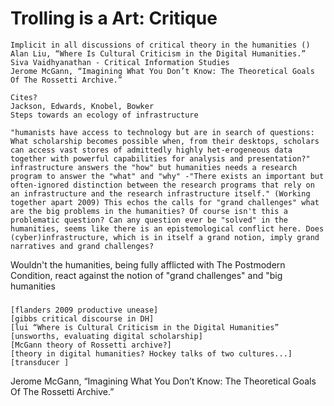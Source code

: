 # Trolling is a Art: Critique

	

	Implicit in all discussions of critical theory in the humanities ()
	Alan Liu, “Where Is Cultural Criticism in the Digital Humanities.” 
	Siva Vaidhyanathan - Critical Information Studies
	Jerome McGann, “Imagining What You Don’t Know: The Theoretical Goals Of The Rossetti Archive.”
	
	Cites?
	Jackson, Edwards, Knobel, Bowker
	Steps towards an ecology of infrastructure
	
	"humanists have access to technology but are in search of questions: What scholarship becomes possible when, from their desktops, scholars can access vast stores of admittedly highly het-erogeneous data together with powerful capabilities for analysis and presentation?"
	infrastructure answers the "how" but humanities needs a research program to answer the "what" and "why" -"There exists an important but often-ignored distinction between the research programs that rely on an infrastructure and the research infrastructure itself." (Working together apart 2009) This echos the calls for "grand challenges" what are the big problems in the humanities? Of course isn't this a problematic question? Can any question ever be "solved" in the humanities, seems like there is an epistemological conflict here. Does (cyber)infrastructure, which is in itself a grand notion, imply grand narratives and grand challenges?
	
Wouldn't the humanities, being fully afflicted with The Postmodern Condition, react against the notion of "grand challenges" and "big humanities
### 
	[flanders 2009 productive unease]
	[gibbs critical discourse in DH]
	[lui “Where is Cultural Criticism in the Digital Humanities”
	[unsworths, evaluating digital scholarship]
	[McGann theory of Rossetti archive?]
	[theory in digital humanities? Hockey talks of two cultures...]
	[transducer ]





Jerome McGann, “Imagining What You Don’t Know: The Theoretical Goals Of The Rossetti Archive.”
